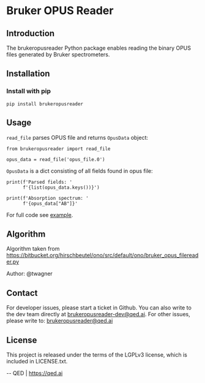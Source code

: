 # Bruker OPUS Reader

## Introduction
The brukeropusreader Python package enables reading the binary OPUS files generated by Bruker spectrometers.

## Installation
### Install with pip
```pip install brukeropusreader```

## Usage
`read_file` parses OPUS file and returns `OpusData` object:
```
from brukeropusreader import read_file

opus_data = read_file('opus_file.0')
```

`OpusData` is a dict consisting of all fields found in opus file:
```
print(f'Parsed fields: '
      f'{list(opus_data.keys())}')

print(f'Absorption spectrum: '
      f'{opus_data["AB"]}'
```

For full code see [example](example.py).

## Algorithm
Algorithm taken from
https://bitbucket.org/hirschbeutel/ono/src/default/ono/bruker_opus_filereader.py

Author: @twagner

## Contact
For developer issues, please start a ticket in Github. 
You can also write to the dev team directly at brukeropusreader-dev@qed.ai. 
For other issues, please write to: brukeropusreader@qed.ai

## License
This project is released under the terms of the LGPLv3 license, which is included in LICENSE.txt.

--
QED | https://qed.ai
